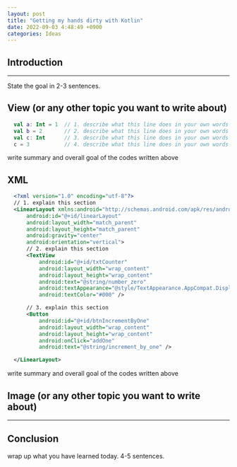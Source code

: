 ```yaml
---
layout: post
title: "Getting my hands dirty with Kotlin"
date: 2022-09-03 4:48:49 +0900
categories: Ideas
---
```


## Introduction

---

State the goal in 2-3 sentences.

## View (or any other topic you want to write about)

```kotlin
  val a: Int = 1  // 1. describe what this line does in your own words
  val b = 2       // 2. describe what this line does in your own words
  val c: Int      // 3. describe what this line does in your own words
  c = 3           // 4. describe what this line does in your own words
```

write summary and overall goal of the codes written above

## XML

```xml
  <?xml version="1.0" encoding="utf-8"?>
  // 1. explain this section
  <LinearLayout xmlns:android="http://schemas.android.com/apk/res/android"
      android:id="@+id/linearLayout"
      android:layout_width="match_parent"
      android:layout_height="match_parent"
      android:gravity="center"
      android:orientation="vertical">
      // 2. explain this section
      <TextView
          android:id="@+id/txtCounter"
          android:layout_width="wrap_content"
          android:layout_height="wrap_content"
          android:text="@string/number_zero"
          android:textAppearance="@style/TextAppearance.AppCompat.Display2"
          android:textColor="#000" />

      // 3. explain this section
      <Button
          android:id="@+id/btnIncrementByOne"
          android:layout_width="wrap_content"
          android:layout_height="wrap_content"
          android:onClick="addOne"
          android:text="@string/increment_by_one" />

  </LinearLayout>
```

write summary and overall goal of the codes written above

## Image (or any other topic you want to write about)

---

## Conclusion

wrap up what you have learned today. 4-5 sentences.
